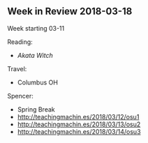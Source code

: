 ## Week in Review 2018-03-18

Week starting 03-11

Reading:
* _Akata Witch_

Travel:
* Columbus OH

Spencer:
* Spring Break
* http://teachingmachin.es/2018/03/12/osu1
* http://teachingmachin.es/2018/03/13/osu2
* http://teachingmachin.es/2018/03/14/osu3
